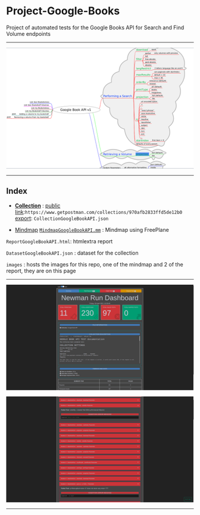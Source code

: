 # Project-Google-Books

Project of automated tests for the Google Books API for Search and Find Volume endpoints

- - - - - - - - - - - - - - - - - - - - - - - - - - - - - - -
![mindmap](images/MindmapGoogleBookAPI.png?raw=true)
- - - - - - - - - - - - - - - - - - - - - - - - - - - - - - -

## Index

* [**Collection**](https://github.com/RomainSeite/Project-Google-Books/blob/main/CollectionGoogleBookAPI.json) : [public link](https://www.getpostman.com/collections/970afb2833ffd5de12b0):`https://www.getpostman.com/collections/970afb2833ffd5de12b0`
 [export](https://github.com/RomainSeite/Project-Google-Books/blob/main/CollectionGoogleBookAPI.json): `CollectionGoogleBookAPI.json`

* [Mindmap](https://github.com/RomainSeite/Project-Google-Books/blob/main/images/MindmapGoogleBookAPI.png) [`MindmapGoogleBookAPI.mm`](https://github.com/RomainSeite/Project-Google-Books/blob/main/MindmapGoogleBookAPI.mm) : Mindmap using FreePlane

`ReportGoogleBookAPI.html`: htmlextra report

`DatasetGoogleBookAPI.json` : dataset for the collection

`images` : hosts the images for this repo, one of the mindmap and 2 of the report, they are on this page

- - - - - - - - - - - - - - - - - - - - - - - - - - - - - - -

![report](images/ReportSummaryGoogleBookAPI.png?raw=true)

![report](images/ReportFailsGoogleBookAPI.png?raw=true)

- - - - - - - - - - - - - - - - - - - - - - - - - - - - - - -
